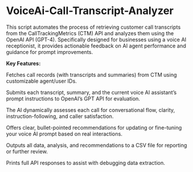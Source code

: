 # VoiceAi-Call-Transcript-Analyzer
This script automates the process of retrieving customer call transcripts from the CallTrackingMetrics (CTM) API and analyzes them using the OpenAI API (GPT-4). Specifically designed for businesses using a voice AI receptionist, it provides actionable feedback on AI agent performance and guidance for prompt improvements.

**Key Features:**

Fetches call records (with transcripts and summaries) from CTM using customizable agent/user IDs.

Submits each transcript, summary, and the current voice AI assistant’s prompt instructions to OpenAI’s GPT API for evaluation.

The AI dynamically assesses each call for conversational flow, clarity, instruction-following, and caller satisfaction.

Offers clear, bullet-pointed recommendations for updating or fine-tuning your voice AI prompt based on real interactions.

Outputs all data, analysis, and recommendations to a CSV file for reporting or further review.

Prints full API responses to assist with debugging data extraction.



